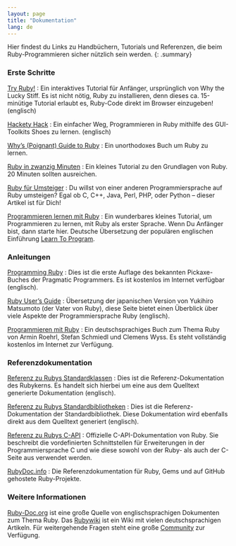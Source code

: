 ```yaml
---
layout: page
title: "Dokumentation"
lang: de
---
```


Hier findest du Links zu Handbüchern, Tutorials und Referenzen, die beim
Ruby-Programmieren sicher nützlich sein werden.
{: .summary}

### Erste Schritte

[Try Ruby!][1]
: Ein interaktives Tutorial für Anfänger, ursprünglich von Why the Lucky
  Stiff. Es ist nicht nötig, Ruby zu installieren, denn dieses ca.
  15-minütige Tutorial erlaubt es, Ruby-Code direkt im Browser
  einzugeben! (englisch)

[Hackety Hack][2]
: Ein einfacher Weg, Programmieren in Ruby mithilfe des GUI-Toolkits
  Shoes zu lernen. (englisch)

[Why’s (Poignant) Guide to Ruby][3]
: Ein unorthodoxes Buch um Ruby zu lernen.

[Ruby in zwanzig Minuten](/de/documentation/quickstart/)
: Ein kleines Tutorial zu den Grundlagen von Ruby. 20 Minuten sollten
  ausreichen.

[Ruby für Umsteiger](/de/documentation/ruby-from-other-languages/)
: Du willst von einer anderen Programmiersprache auf Ruby umsteigen?
  Egal ob C, C++, Java, Perl, PHP, oder Python – dieser Artikel ist für
  Dich!

[Programmieren lernen mit Ruby][4]
: Ein wunderbares kleines Tutorial, um Programmieren zu lernen, mit Ruby
  als erster Sprache. Wenn Du Anfänger bist, dann starte hier. Deutsche
  Übersetzung der populären englischen Einführung [Learn To Program][5].

### Anleitungen

[Programming Ruby][6]
: Dies ist die erste Auflage des bekannten Pickaxe-Buches der
  Pragmatic Programmers. Es ist kostenlos im Internet verfügbar (englisch).

[Ruby User’s Guide][7]
: Übersetzung der japanischen Version von Yukihiro Matsumoto (der Vater
  von Ruby), diese Seite bietet einen Überblick über viele Aspekte der
  Programmiersprache Ruby (englisch).

[Programmieren mit Ruby][8]
: Ein deutschsprachiges Buch zum Thema Ruby von Armin Roehrl, Stefan
  Schmiedl und Clemens Wyss. Es steht vollständig kostenlos im Internet
  zur Verfügung.

### Referenzdokumentation

[Referenz zu Rubys Standardklassen][9]
: Dies ist die Referenz-Dokumentation des Rubykerns. Es handelt sich
  hierbei um eine aus dem Quelltext generierte Dokumentation (englisch).

[Referenz zu Rubys Standardbibliotheken][10]
: Dies ist die Referenz-Dokumentation der Standardbibliothek. Diese
  Dokumentation wird ebenfalls direkt aus dem Quelltext generiert
  (englisch).

[Referenz zu Rubys C-API][extensions]
: Offizielle C-API-Dokumentation von Ruby. Sie beschreibt die vordefinierten
  Schnittstellen für Erweiterungen in der Programmiersprache C und wie diese
  sowohl von der Ruby- als auch der C-Seite aus verwendet werden.

[RubyDoc.info][12]
: Die Referenzdokumentation für Ruby, Gems und auf GitHub gehostete
  Ruby-Projekte.

### Weitere Informationen

[Ruby-Doc.org][13] ist eine große Quelle von englischsprachigen
Dokumenten zum Thema Ruby. Das [Rubywiki][14] ist ein Wiki mit vielen
deutschsprachigen Artikeln. Für weitergehende Fragen steht eine große
[Community](/de/community/) zur Verfügung.



[1]: https://ruby.github.io/TryRuby/
[2]: http://www.hackety.com/
[3]: http://mislav.uniqpath.com/poignant-guide/
[4]: http://www.moccasoft.de/papers/ruby_tutorial
[5]: http://pine.fm/LearnToProgram/
[6]: http://www.ruby-doc.org/docs/ProgrammingRuby/
[7]: http://www.rubyist.net/~slagell/ruby/
[8]: http://www.approximity.com/rubybuch2/
[9]: http://www.ruby-doc.org/core
[10]: http://www.ruby-doc.org/stdlib
[extensions]: https://docs.ruby-lang.org/en/trunk/extension_rdoc.html
[12]: http://www.rubydoc.info/
[13]: http://ruby-doc.org
[14]: http://wiki.ruby-portal.de
